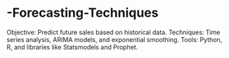 # -Forecasting-Techniques
Objective: Predict future sales based on historical data. Techniques: Time series analysis, ARIMA models, and exponential smoothing. Tools: Python, R, and libraries like Statsmodels and Prophet.
